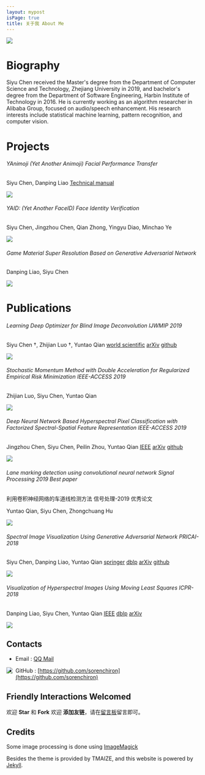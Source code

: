 ```yaml
---
layout: mypost
isPage: true
title: 关于我 About Me
---
```


![]({{site.baseUrl}}/static/img/me.jpg)

# Biography

Siyu Chen received the Master's degree from the Department of Computer Science and Technology, Zhejiang University in 2019, and bachelor's degree from the Department of Software Engineering, Harbin Institute of Technology in 2016. He is currently working as an algorithm researcher in Alibaba Group, focused on audio/speech enhancement. His research interests include statistical machine learning, pattern recognition, and computer vision.


# Projects

###### YAnimoji (Yet Another Animoji) Facial Performance Transfer

Siyu Chen, Danping Liao [Technical manual]({{site.baseUrl}}/static/files/YAnimoji.pdf)

![]({{site.baseUrl}}/static/img/animoji.gif)

###### YAID: (Yet Another FaceID) Face Identity Verification

Siyu Chen, Jingzhou Chen, Qian Zhong, Yingyu Diao, Minchao Ye

![]({{site.baseUrl}}/static/img/faceid.gif)

###### Game Material Super Resolution Based on Generative Adversarial Network

Danping Liao, Siyu Chen

![]({{site.baseUrl}}/static/img/srgan.gif)

# Publications

###### Learning Deep Optimizer for Blind Image Deconvolution IJWMIP 2019

Siyu Chen †, Zhijian Luo †, Yuntao Qian [world scientific](https://www.worldscientific.com/doi/abs/10.1142/S0219691319500449) [arXiv](https://arxiv.org/abs/1904.07516) [github](https://github.com/sorenchiron/deblur)

![]({{site.baseUrl}}/static/img/trees.gif)

###### Stochastic Momentum Method with Double Acceleration for Regularized Empirical Risk Minimization IEEE-ACCESS 2019

Zhijian Luo, Siyu Chen, Yuntao Qian

![]({{site.baseUrl}}/static/img/SDAMM.png)

###### Deep Neural Network Based Hyperspectral Pixel Classification with Factorized Spectral-Spatial Feature Representation IEEE-ACCESS 2019

Jingzhou Chen, Siyu Chen, Peilin Zhou, Yuntao Qian [IEEE](https://ieeexplore.ieee.org/document/8740867?source=authoralert) [arXiv](https://arxiv.org/abs/1904.07461) [github](https://github.com/MonsterZhZh/FSSF-Net-for-HSI-Classification)

![]({{site.baseUrl}}/static/img/hsi_classification.gif)

###### Lane marking detection using convolutional neural network Signal Processing 2019 Best paper

利用卷积神经网络的车道线检测方法 信号处理-2019 优秀论文

Yuntao Qian, Siyu Chen, Zhongchuang Hu

![]({{site.baseUrl}}/static/img/lane_detection.gif)

###### Spectral Image Visualization Using Generative Adversarial Network PRICAI-2018

Siyu Chen, Danping Liao, Yuntao Qian [springer](https://link.springer.com/chapter/10.1007/978-3-319-97304-3_30) [dblp](https://dblp.org/rec/conf/pricai/ChenLQ18) [arXiv](https://arxiv.org/abs/1802.02290) [github](https://github.com/sorenchiron/vgan-tensorflow)

![]({{site.baseUrl}}/static/img/vgan.gif)


###### Visualization of Hyperspectral Images Using Moving Least Squares ICPR-2018

Danping Liao, Siyu Chen, Yuntao Qian [IEEE](https://ieeexplore.ieee.org/document/8546018) [dblp](https://dblp.org/rec/conf/icpr/LiaoCQ18) [arXiv](https://arxiv.org/abs/1801.06635) 

![]({{site.baseUrl}}/static/img/mls.gif)


## Contacts


- Email : [QQ Mail](http://mail.qq.com/cgi-bin/qm_share?t=qm_mailme&email=0Ofg5uXj4eXn4pChof6zv70)

<a target="_blank" href="http://mail.qq.com/cgi-bin/qm_share?t=qm_mailme&email=0Ofg5uXj4eXn4pChof6zv70" style="text-decoration:none;"><img src="http://rescdn.qqmail.com/zh_CN/htmledition/images/function/qm_open/ico_mailme_01.png" align="left"/></a>

- GitHub : [https://github.com/sorenchiron](https://github.com/sorenchiron)


## Friendly Interactions Welcomed

欢迎 **Star** 和 **Fork**
欢迎 **添加友链**，请在[留言板](chat.html)留言即可。


## Credits

Some image processing is done using [ImageMagick](https://imagemagick.org/script/command-line-options.php)

Besides the theme is provided by TMAIZE, and this website is powered by [Jekyll](https://www.jekyll.com.cn/docs/pages/). 